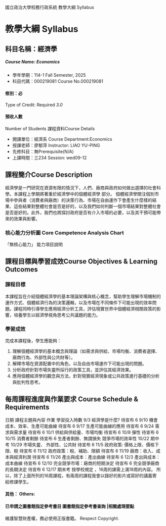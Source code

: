 國立政治大學校務行政系統 教學大綱 Syllabus
# 教學大綱 Syllabus
##  科目名稱：經濟學
#####  Course Name: Economics
  * 學年學期：114-1 Fall Semester, 2025 
  * 科目代碼：000219081 Course No.000219081
#### 修別：必
Type of Credit: Required 
_3.0_
#### 預收人數
Number of Students
課程資料Course Details
  * 開課單位：經濟系 Course Department:Economics 
  * 授課老師：廖郁萍 Instructor: LIAO YU-PING 
  * 先修科目：無Prerequisite(N/A)
  * 上課時間：三234 Session: wed09-12
##  課程簡介Course Description
經濟學是一門研究在資源有限的情況下，人們、廠商與政府如何做出選擇的社會科學。本課程上學期將著重於經濟學中的個體經濟學 部分。
個體經濟學關注個別市場中參與者（消費者與廠商）的決策行為、市場在自由運作下會產生什麼樣的結果、這些結果對整體社會是否是好的，以及我們如何判斷一個市場結果對整體社會是否是好的。此外，我們也將探討政府是否有介入市場的必要，以及其干預可能帶來的效果與影響。
###  核心能力分析圖 Core Competence Analysis Chart
「無核心能力」 
能力項目說明
##  課程目標與學習成效Course Objectives & Learning Outcomes 
### 課程目標
本課程旨在介紹個體經濟學的基本理論架構與核心概念，幫助學生理解市場機制的運作方式、個體經濟行為的決策邏輯，以及市場在不同條件下可能出現的效率問題。課程同時引導學生應用經濟分析工具，評估現實世界中個體經濟相關政策的影響，培養學生以經濟學視角思考公共議題的能力。
### 學習成效
完成本課程後，學生應能夠：
  1. 理解個體經濟學的基本概念與理論（如需求與供給、市場均衡、消費者選擇、廠商行為、外部性與公共財等）。
  2. 解釋市場在資源配置中的角色，以及自由市場運作下可能出現的問題。
  3. 分析政府針對市場失靈所採行的政策工具，並評估其經濟效果。
  4. 應用個體經濟學的觀念與方法，針對現實經濟現象或公共政策進行基礎的分析與批判性思考。
##  每周課程進度與作業要求 Course Schedule & Requirements
日期 課程主題與內容 作業 學習投入時數
9/3 經濟學是什麼? 待宣布 6 
9/10 機會成本、效率、生產可能曲線 待宣布 6 
9/17 生產可能曲線的應用 待宣布 6 
9/24 需求與需求量 待宣布 6 
10/1 供給與供給量、市場均衡 待宣布 6
10/8 彈性 待宣布 6
10/15 消費者剩餘 待宣布 6
生產者剩餘、無謂損失 
競爭市場的效率性 
10/22 期中考
10/29 市場失靈、 外部性、公共財 待宣布 6 
11/5 政府政策: 價格上限、價格下限、稅 待宣布 6
11/12 政府政策：稅、補助、限額 待宣布 6
11/19 廠商：收入、成本與經濟利潤 待宣布 6
11/26 產出與成本：產出曲線 待宣布 6
12/3 產出與成本：成本曲線 待宣布 6
12/10 完全競爭市場：廠商的短期決定 待宣布 6
完全競爭廠商的長期決定 待宣布 6
12/17 期末考 
按學校規定 ，16周的課需上滿18周的內容。 所以，除了上面所列的16周課程，有兩周的課程我會以錄好的影片或寫好的講義寄給修課學生。 
####  其他： Others:
####  已申請之圖書館指定參考書目  圖書館指定參考書查詢 |相關處理要點
維護智慧財產權，務必使用正版書籍。 Respect Copyright.